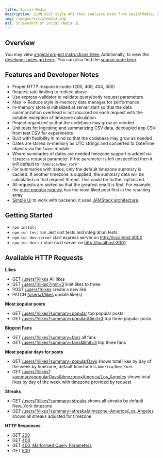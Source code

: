 ```yaml
---
title: Social Media
description: JSON REST-style API that analyzes data from SocialMedia, a totally legit social media platform.
img: /images/socialmedia.png
alt: Screenshot of Social Media UI
---
```


## Overview

You may view [original project instructions here.](https://github.com/buwilliams/socialmedia/blob/master/INSTRUCTIONS.md) Additionally, to view the [developer notes go here.](https://github.com/buwilliams/socialmedia/blob/master/DESIGN.md). You can also find the [source code here](https://github.com/buwilliams/socialmedia).

## Features and Developer Notes

- Proper HTTP response codes (200, 400, 404, 500)
- Request rate limiting to reduce abuse
- Use express-validator to validate query/body request parameters
- Map -> Reduce style in-memory data manager for performance
- In-memory store is initialized at server start so that the data summarization overhead is not incurred on each request with the notable exception of timezone calculation
- Project organized so that the codebase may grow as needed
- Unit tests for ingesting and summarizing CSV data, decoupled app CSV from test CSV for experiments
- Built with flexibility in mind so that the codebase may grow as needed
- Dates are stored in-memory as UTC strings and converted to DateTime objects via the `luxon` module
- Where summaries of dates are needed timezone support is added via `timezone` request parameter. If the parameter is left unspecified then it will default to `'America/New_York'`
- For summaries with dates, only the default timezone summary is cached. If another timezone is supplied, the summary data will be calculated on that request thread. This could be further optimized.
- All requests are sorted so that the greatest result is first. For example, the [most popular request](http://localhost:3000/users/1/likes?summary=popular) has the most liked post first in the resulting array
- [Simple UI](http://localhost:3001/) to work with backend. It uses [JAMStack architecture](https://jamstack.org/).

## Getting Started

- `npm install`
- `npm run test` run Jest unit tests and integration tests
- `npm run dev:server` start express server on [http://localhost:3000](http://localhost:3000)
- `npm run dev:ui` start nuxt server on [http://localhost:3001](http://localhost:3001)

## Available HTTP Requests

**Likes**
- GET [/users/1/likes](http://localhost:3000/users/1/likes) All likes
- GET [/users/1/likes?limit=3](http://localhost:3000/users/1/likes?limit=3) limit likes to three
- POST [/users/1/likes](http://localhost:3000/users/1/likes) create a new like
- PATCH [/users/1/likes](http://localhost:3000/users/1/likes) update like(s)

**Most popular posts**
- GET [/users/1/likes?summary=popular](http://localhost:3000/users/1/likes?summary=popular) top popular posts
- GET [/users/1/likes?summary=popular&limit=3](http://localhost:3000/users/1/likes?summary=popular&limit=3) top three popular posts

**Biggest Fans**

- GET [/users/1/likes?summary=fans](http://localhost:3000/users/1/likes?summary=fans) all fans
- GET [/users/1/likes?summary=fans&limit=3](http://localhost:3000/users/1/likes?summary=fans&limit=3) top three fans

**Most popular days for posts**
- GET [/users/1/likes?summary=popularDays](http://localhost:3000/users/1/likes?summary=popularDays) shows total likes by day of the week by timezone, default timezone is `America/New_York`
- GET [/users/1/likes?summary=popularDays&timezone=America/Los_Angeles](http://localhost:3000/users/1/likes?summary=popularDays&timezone=America/Los_Angeles) shows total likes by day of the week with timezone provided by request

**Streaks**
- GET [/users/1/likes?summary=streaks](http://localhost:3000/users/1/likes?summary=streaks) shows all streaks by default New_York timezone
- GET [/users/1/likes?summary=streaks&timezone=America/Los_Angeles](http://localhost:3000/users/1/likes?summary=streaks&timezone=America/Los_Angeles) shows all streaks adjusted for timezone

**HTTP Responses**
- GET [200](http://localhost:3000/)
- GET [404](http://localhost:3000/someplace)
- GET [400, Malformed Query Parameters](http://localhost:3000/users/1/likes?summary=foo)
- GET [500](http://localhost:3000/error)